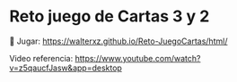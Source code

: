 # Reto juego de Cartas 3 y 2

:game_die: Jugar:
https://walterxz.github.io/Reto-JuegoCartas/html/

Video referencia:
https://www.youtube.com/watch?v=z5qaucfJasw&app=desktop

